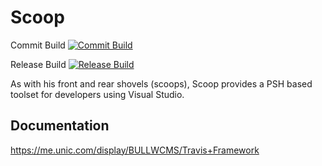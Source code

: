 # Scoop

Commit Build
[![Commit Build](http://ecs-ci.int.unic.com:8080/httpAuth/app/rest/builds/buildType:Unic_SitecoreBob_BobTools_CommitBuild/statusIcon)](http://ecs-ci.int.unic.com:8080/viewType.html?buildTypeId=Unic_SitecoreBob_BobTools_CommitBuild)

Release Build
[![Release Build](http://ecs-ci.int.unic.com:8080/httpAuth/app/rest/builds/buildType:Unic_SitecoreBob_BobTools_ReleaseBuild/statusIcon)](http://ecs-ci.int.unic.com:8080/viewType.html?buildTypeId=Unic_SitecoreBob_BobTools_ReleaseBuild)

As with his front and rear shovels (scoops), Scoop provides a PSH based toolset for developers using Visual Studio.

## Documentation 

<https://me.unic.com/display/BULLWCMS/Travis+Framework>